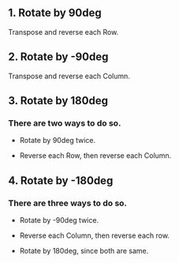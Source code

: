 <h2>1. Rotate by 90deg</h2>
<p>Transpose and reverse each Row.</p>

<h2>2. Rotate by -90deg</h2>
<p>Transpose and reverse each Column.</p>

<h2>3. Rotate by 180deg</h2>
<h3>There are two ways to do so.</h3>
<ul>
    <li>
        <p>Rotate by 90deg twice.</p>
    </li>
    <li>
        <p>Reverse each Row, then reverse each Column.</p>
    </li>
</ul>

<h2>4. Rotate by -180deg</h2>
<h3>There are three ways to do so.</h3>
<ul>
    <li>
        <p>Rotate by -90deg twice.</p>
    </li>
    <li>
        <p>Reverse each Column, then reverse each row.</p>
    </li>
    <li>
        <p>Rotate by 180deg, since both are same.</p>
    </li>
</ul>
